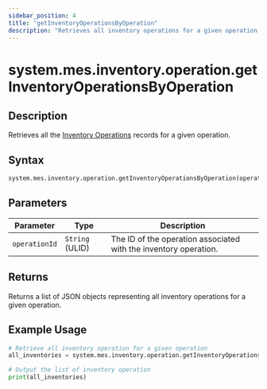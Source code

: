 ```yaml
---
sidebar_position: 4
title: "getInventoryOperationsByOperation"
description: "Retrieves all inventory operations for a given operation."
---
```


# system.mes.inventory.operation.getInventoryOperationsByOperation

## Description

Retrieves all the [Inventory Operations](../../data-model/inventory-model/inventory-operation) records for a given operation.

## Syntax

```python
system.mes.inventory.operation.getInventoryOperationsByOperation(operationId)
```

## Parameters

| Parameter     | Type            | Description                                                      |
| ------------- | --------------- | ---------------------------------------------------------------- |
| `operationId` | `String` (ULID) | The ID of the operation associated with the inventory operation. |

## Returns

Returns a list of JSON objects representing all inventory operations for a given operation.

## Example Usage

```python
# Retrieve all inventory operation for a given operation
all_inventories = system.mes.inventory.operation.getInventoryOperationsByOperation('01JC190XYX-VWVX79GS-M8Q730T5')

# Output the list of inventory operation
print(all_inventories)
```
